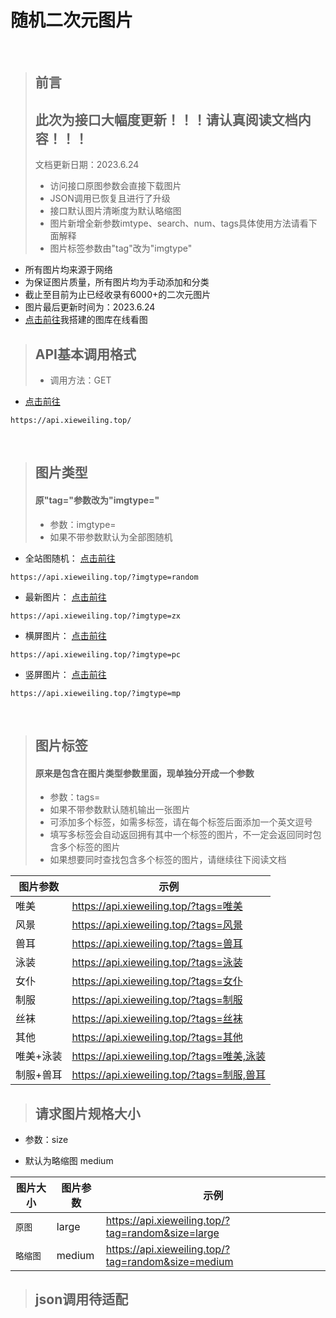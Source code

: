 # 随机二次元图片
<br>

>## 前言
>## 此次为接口大幅度更新！！！请认真阅读文档内容！！！
> 文档更新日期：2023.6.24
>- 访问接口原图参数会直接下载图片
>- JSON调用已恢复且进行了升级
>- 接口默认图片清晰度为默认略缩图
>- 图片新增全新参数imtype、search、num、tags具体使用方法请看下面解释
>- 图片标签参数由"tag"改为"imgtype"

- 所有图片均来源于网络
- 为保证图片质量，所有图片均为手动添加和分类
- 截止至目前为止已经收录有6000+的二次元图片
- 图片最后更新时间为：2023.6.24
- [点击前往](https://tuku.xieweiling.top/)我搭建的图库在线看图

>## API基本调用格式
>- 调用方法：GET

- [点击前往](https://api.xieweiling.top/) 

```HTTPS
https://api.xieweiling.top/
```
<br>

>## 图片类型
>#### 原"tag="参数改为"imgtype="
>- 参数：imgtype=
>- 如果不带参数默认为全部图随机

- 全站图随机： [点击前往](https://api.xieweiling.top/?imgtype=random) 

```HTTPS
https://api.xieweiling.top/?imgtype=random
```

- 最新图片： [点击前往](https://api.xieweiling.top/?imgtype=zx) 

```HTTPS
https://api.xieweiling.top/?imgtype=zx
```
- 横屏图片： [点击前往](https://api.xieweiling.top/?imgtype=pc) 

```HTTPS
https://api.xieweiling.top/?imgtype=pc
```
- 竖屏图片： [点击前往](https://api.xieweiling.top/?imgtype=mp)

```HTTPS
https://api.xieweiling.top/?imgtype=mp
```
<br>

>## 图片标签
>#### 原来是包含在图片类型参数里面，现单独分开成一个参数
>- 参数：tags=
>- 如果不带参数默认随机输出一张图片
>- 可添加多个标签，如需多标签，请在每个标签后面添加一个英文逗号
>- 填写多标签会自动返回拥有其中一个标签的图片，不一定会返回同时包含多个标签的图片
>- 如果想要同时查找包含多个标签的图片，请继续往下阅读文档

<table>
<thead>
<tr>
<th>图片参数</th>
<th>示例</th>
</tr>
</thead>
<tbody>
<tr>
<td>唯美</td>
<td><a href="https://api.xieweiling.top/?tags=唯美" target="_blank">https://api.xieweiling.top/?tags=唯美</a></td>
</tr>
<tr>
<td>风景</td>
<td><a href="https://api.xieweiling.top/?tags=风景" target="_blank">https://api.xieweiling.top/?tags=风景</a></td>
</tr>
<tr>
<td>兽耳</td>
<td><a href="https://api.xieweiling.top/?tags=兽耳" target="_blank">https://api.xieweiling.top/?tags=兽耳</a></td>
</tr>
<tr>
<td>泳装</td>
<td><a href="https://api.xieweiling.top/?tags=泳装" target="_blank">https://api.xieweiling.top/?tags=泳装</a></td>
</tr>
<tr>
<td>女仆</td>
<td><a href="https://api.xieweiling.top/?tags=女仆" target="_blank">https://api.xieweiling.top/?tags=女仆</a></td>
</tr>
<tr>
<td>制服</td>
<td><a href="https://api.xieweiling.top/?tags=制服" target="_blank">https://api.xieweiling.top/?tags=制服</a></td>
</tr>
<tr>
<td>丝袜</td>
<td><a href="https://api.xieweiling.top/?tags=丝袜" target="_blank">https://api.xieweiling.top/?tags=丝袜</a></td>
</tr>
<tr>
<td>其他</td>
<td><a href="https://api.xieweiling.top/?tags=其他" target="_blank">https://api.xieweiling.top/?tags=其他</a></td>
</tr>
<tr>
<td>唯美+泳装</td>
<td><a href="https://api.xieweiling.top/?tags=唯美,泳装" target="_blank">https://api.xieweiling.top/?tags=唯美,泳装</a></td>
</tr>
<tr>
<td>制服+兽耳</td>
<td><a href="https://api.xieweiling.top/?tags=制服,兽耳" target="_blank">https://api.xieweiling.top/?tags=制服,兽耳</a></td>
</tr>
</tbody></table>

>## 请求图片规格大小

- 参数：size

- 默认为略缩图 medium

<table>
<thead>
<tr>
<th>图片大小</th>
<th>图片参数</th>
<th>示例</th>
</tr>
</thead>
<tbody><tr>
<td><code>原图</code></td>
<td>large</td>
<td><a href="https://api.xieweiling.top/?tag=random&size=large" target="_blank">https://api.xieweiling.top/?tag=random&size=large</a></td>
</tr>
<tr>
<td><code>略缩图</code></td>
<td>medium</td>
<td><a href="https://api.xieweiling.top/?tag=random&size=medium" target="_blank">https://api.xieweiling.top/?tag=random&size=medium</a></td>
</tr>
</tbody></table>

>## json调用待适配


<!--

>## JSON基础调用格式
>- type=json

- 示例： [点击前往](https://api.xieweiling.top/?tag=random&type=json) 
```HTTPS
https://api.xieweiling.top/?tag=random&type=json
```

- 返回格式:

```{"pic":"https:\/\/tva1.sinaimg.cn\/large\/008eUSAtgy1h3we4nb9sdj33vw230kjm.jpg"}```

>## JSON进阶格式
>- type=json1—10  

- 返回1到10张图（最高为10超出自动返图）

- 示例： [点击前往](https://api.xieweiling.top/?tag=random&type=json5) 
```HTTPS
https://api.xieweiling.top/?tag=random&type=json5
```
- 返回格式：
```
{
    "pic": [
        "https:\/\/tva1.sinaimg.cn\/large\/008eUSAtgy1h5fneir0akj31yv3hzkjm.jpg",
        "https:\/\/tva1.sinaimg.cn\/large\/008eUSAtgy1h5flerlmv5j317c22kb29.jpg",
        "https:\/\/tva1.sinaimg.cn\/large\/008eUSAtgy1h5fhespzdlj33jy4yo1l2.jpg",
        "https:\/\/tva1.sinaimg.cn\/large\/008eUSAtgy1h5fdriqh8gj31y00vihb6.jpg",
        "https:\/\/tva1.sinaimg.cn\/large\/008eUSAtgy1h5fkta1lfqj31c31y3ha6.jpg"
    ]
}
```
-->
